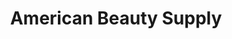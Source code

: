 ---
title: "American Beauty Supply"
url: /ciudad-de-panama/american-beauty-supply/
shop: cosméticos
---